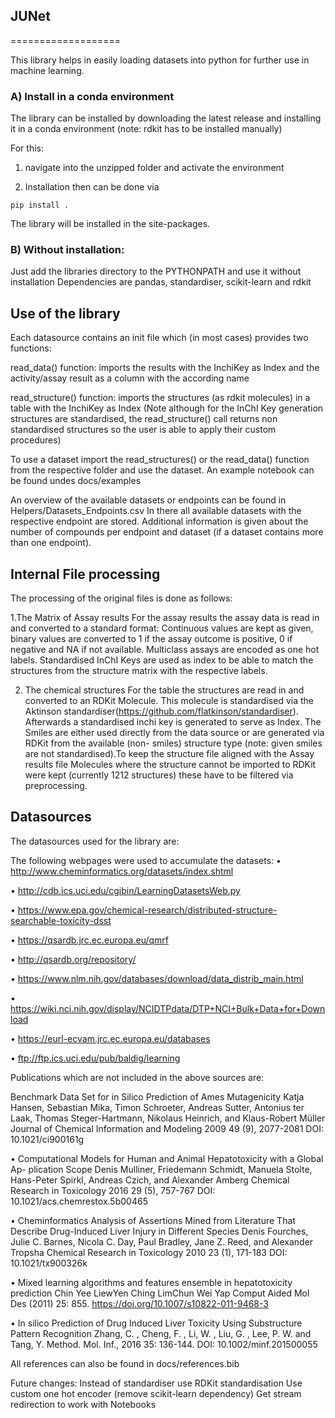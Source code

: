 ## JUNet
===================

This library helps in easily loading datasets into python for further use in machine learning.

### A) Install in a conda environment

The library can be installed by downloading the latest release and installing it in a conda environment (note: rdkit has to be installed manually)

For this: 
1. navigate into the unzipped folder and activate the environment

2. Installation then can be done via 

```
pip install .
```

The library will be installed in the site-packages.

### B) Without installation: 

Just add the libraries directory to the PYTHONPATH and use it without installation
Dependencies are pandas, standardiser, scikit-learn and rdkit

 
## Use of the library

Each datasource contains an init file which (in most cases) provides two functions:

read_data() function:
imports the results with the InchiKey as Index and the activity/assay result as a column with the according name

read_structure() function:
imports the structures (as rdkit molecules) in a table with the InchiKey as Index
(Note although for the InChI Key generation structures are standardised, the read_structure() call returns non standardised structures so the user is able to apply their custom procedures)

To use a dataset import the read_structures() or the read_data() function from the respective folder and use the dataset. An example notebook can be found undes docs/examples

An overview of the available datasets or endpoints can be found in Helpers/Datasets_Endpoints.csv
In there all available datasets with the respective endpoint are stored. Additional information is given about the number of compounds per endpoint and dataset (if a dataset contains more than one endpoint).

## Internal File processing

The processing of the original files is done as follows:

1.The Matrix of Assay results
For the assay results the assay data is read in and converted to a standard format:
Continuous values are kept as given, binary values are converted to 1 if the assay outcome
is positive, 0 if negative and NA if not available. Multiclass assays are encoded as one
hot labels. Standardised InChI Keys are used as index to be able to match the structures
from the structure matrix with the respective labels.

2. The chemical structures
For the table the structures are read in and converted to an RDKit Molecule. This
molecule is standardised via the Aktinson standardiser(https://github.com/flatkinson/standardiser).
Afterwards a standardised inchi key is generated to serve as Index. The Smiles are either
used directly from the data source or are generated via RDKit from the available (non-
smiles) structure type (note: given smiles are not standardised).To keep the structure file
aligned with the Assay results file Molecules where the structure cannot be imported to
RDKit were kept (currently 1212 structures) these have to be filtered via preprocessing.

## Datasources

The datasources used for the library are:

The following webpages were used to accumulate the datasets:
• http://www.cheminformatics.org/datasets/index.shtml

• http://cdb.ics.uci.edu/cgibin/LearningDatasetsWeb.py

• https://www.epa.gov/chemical-research/distributed-structure-searchable-toxicity-dsst

• https://qsardb.jrc.ec.europa.eu/qmrf

• http://qsardb.org/repository/

• https://www.nlm.nih.gov/databases/download/data_distrib_main.html

• https://wiki.nci.nih.gov/display/NCIDTPdata/DTP+NCI+Bulk+Data+for+Download

• https://eurl-ecvam.jrc.ec.europa.eu/databases

• ftp://ftp.ics.uci.edu/pub/baldig/learning

Publications which are not included in the above sources are:

Benchmark Data Set for in Silico Prediction of Ames Mutagenicity
Katja Hansen, Sebastian Mika, Timon Schroeter, Andreas Sutter, Antonius ter
Laak, Thomas Steger-Hartmann, Nikolaus Heinrich, and Klaus-Robert Müller
Journal of Chemical Information and Modeling 2009 49 (9), 2077-2081
DOI: 10.1021/ci900161g

• Computational Models for Human and Animal Hepatotoxicity with a Global Ap-
plication Scope
Denis Mulliner, Friedemann Schmidt, Manuela Stolte, Hans-Peter Spirkl, Andreas
Czich, and Alexander Amberg
Chemical Research in Toxicology 2016 29 (5), 757-767
DOI: 10.1021/acs.chemrestox.5b00465

• Cheminformatics Analysis of Assertions Mined from Literature That Describe
Drug-Induced Liver Injury in Different Species
Denis Fourches, Julie C. Barnes, Nicola C. Day, Paul Bradley, Jane Z. Reed, and
Alexander Tropsha
Chemical Research in Toxicology 2010 23 (1), 171-183
DOI: 10.1021/tx900326k

• Mixed learning algorithms and features ensemble in hepatotoxicity prediction
Chin Yee LiewYen Ching LimChun Wei Yap
Comput Aided Mol Des (2011) 25: 855.
https://doi.org/10.1007/s10822-011-9468-3

• In silico Prediction of Drug Induced Liver Toxicity Using Substructure Pattern
Recognition
Zhang, C. , Cheng, F. , Li, W. , Liu, G. , Lee, P. W. and Tang, Y.
Method. Mol. Inf., 2016 35: 136-144.
DOI: 10.1002/minf.201500055

All references can also be found in docs/references.bib

Future changes:
Instead of standardiser use RDKit standardisation
Use custom one hot encoder (remove scikit-learn dependency) 
Get stream redirection to work with Notebooks

